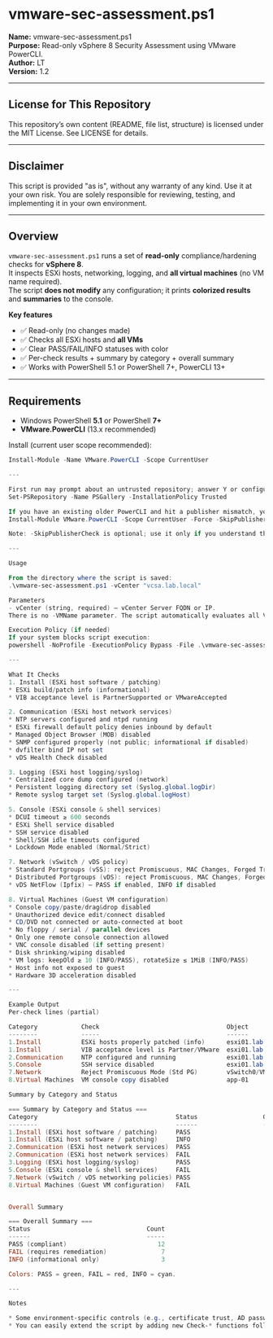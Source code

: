 # vmware-sec-assessment.ps1

**Name:** vmware-sec-assessment.ps1  
**Purpose:** Read-only vSphere 8 Security Assessment using VMware PowerCLI.  
**Author:** LT  
**Version:** 1.2  

---

## License for This Repository
This repository’s own content (README, file list, structure) is licensed under the MIT License. See LICENSE for details.

---

## Disclaimer

This script is provided "as is", without any warranty of any kind. Use it at your own risk. You are solely responsible for reviewing, testing, and implementing it in your own environment.

---

## Overview

`vmware-sec-assessment.ps1` runs a set of **read-only** compliance/hardening checks for **vSphere 8**.  
It inspects ESXi hosts, networking, logging, and **all virtual machines** (no VM name required).  
The script **does not modify** any configuration; it prints **colorized results** and **summaries** to the console.

**Key features**
- ✅ Read-only (no changes made)
- ✅ Checks all ESXi hosts and **all VMs**
- ✅ Clear PASS/FAIL/INFO statuses with color
- ✅ Per-check results + summary by category + overall summary
- ✅ Works with PowerShell 5.1 or PowerShell 7+, PowerCLI 13+

---

## Requirements

- Windows PowerShell **5.1** or PowerShell **7+**
- **VMware.PowerCLI** (13.x recommended)

Install (current user scope recommended):

```powershell
Install-Module -Name VMware.PowerCLI -Scope CurrentUser

---

First run may prompt about an untrusted repository; answer Y or configure:
Set-PSRepository -Name PSGallery -InstallationPolicy Trusted

If you have an existing older PowerCLI and hit a publisher mismatch, you can update with:
Install-Module VMware.PowerCLI -Scope CurrentUser -Force -SkipPublisherCheck

Note: -SkipPublisherCheck is optional; use it only if you understand the warning.

---

Usage

From the directory where the script is saved:
.\vmware-sec-assessment.ps1 -vCenter "vcsa.lab.local"

Parameters
- vCenter (string, required) — vCenter Server FQDN or IP.
There is no -VMName parameter. The script automatically evaluates all VMs in the connected vCenter.

Execution Policy (if needed)
If your system blocks script execution:
powershell -NoProfile -ExecutionPolicy Bypass -File .\vmware-sec-assessment.ps1 -vCenter "vcsa.lab.local"

---

What It Checks
1. Install (ESXi host software / patching)
* ESXi build/patch info (informational)
* VIB acceptance level is PartnerSupported or VMwareAccepted

2. Communication (ESXi host network services)
* NTP servers configured and ntpd running
* ESXi firewall default policy denies inbound by default
* Managed Object Browser (MOB) disabled
* SNMP configured properly (not public; informational if disabled)
* dvfilter bind IP not set
* vDS Health Check disabled

3. Logging (ESXi host logging/syslog)
* Centralized core dump configured (network)
* Persistent logging directory set (Syslog.global.logDir)
* Remote syslog target set (Syslog.global.logHost)

5. Console (ESXi console & shell services)
* DCUI timeout ≥ 600 seconds
* ESXi Shell service disabled
* SSH service disabled
* Shell/SSH idle timeouts configured
* Lockdown Mode enabled (Normal/Strict)

7. Network (vSwitch / vDS policy)
* Standard Portgroups (vSS): reject Promiscuous, MAC Changes, Forged Transmits; VLAN not 0/4095
* Distributed Portgroups (vDS): reject Promiscuous, MAC Changes, Forged Transmits; VLAN not 0/4095
* vDS NetFlow (Ipfix) — PASS if enabled, INFO if disabled

8. Virtual Machines (Guest VM configuration)
* Console copy/paste/drag&drop disabled
* Unauthorized device edit/connect disabled
* CD/DVD not connected or auto-connected at boot
* No floppy / serial / parallel devices
* Only one remote console connection allowed
* VNC console disabled (if setting present)
* Disk shrinking/wiping disabled
* VM logs: keepOld ≥ 10 (INFO/PASS), rotateSize ≤ 1MiB (INFO/PASS)
* Host info not exposed to guest
* Hardware 3D acceleration disabled

---

Example Output
Per-check lines (partial)

Category            Check                                   Object                      Status Details
--------            -----                                   ------                      ------ -------
1.Install           ESXi hosts properly patched (info)      esxi01.lab.local            INFO   Version=8.0.2 build 22380479
1.Install           VIB acceptance level is Partner/VMware  esxi01.lab.local            PASS   AcceptanceLevel=VMwareAccepted
2.Communication     NTP configured and running              esxi01.lab.local            FAIL   Servers=; Running=False
5.Console           SSH service disabled                    esxi01.lab.local            FAIL   Running=True
7.Network           Reject Promiscuous Mode (Std PG)        vSwitch0/VM Network         PASS   AllowPromiscuous=False
8.Virtual Machines  VM console copy disabled                app-01                      FAIL   isolation.tools.copy.disable=False

Summary by Category and Status

=== Summary by Category and Status ===
Category                                      Status                  Count
--------                                      ------                  -----
1.Install (ESXi host software / patching)     PASS                       1
1.Install (ESXi host software / patching)     INFO                       1
2.Communication (ESXi host network services)  PASS                       3
2.Communication (ESXi host network services)  FAIL                       1
3.Logging (ESXi host logging/syslog)          PASS                       2
5.Console (ESXi console & shell services)     FAIL                       1
7.Network (vSwitch / vDS networking policies) PASS                       6
8.Virtual Machines (Guest VM configuration)   FAIL                       5


Overall Summary

=== Overall Summary ===
Status                                Count
------                                -----
PASS (compliant)                         12
FAIL (requires remediation)               7
INFO (informational only)                 3

Colors: PASS = green, FAIL = red, INFO = cyan.

---

Notes

* Some environment-specific controls (e.g., certificate trust, AD password policies, SAN zoning) are not verifiable purely via PowerCLI and are intentionally excluded or reported as INFO when context is unknown.
* You can easily extend the script by adding new Check-* functions following the same pattern and appending them in the “Run all checks” section.
